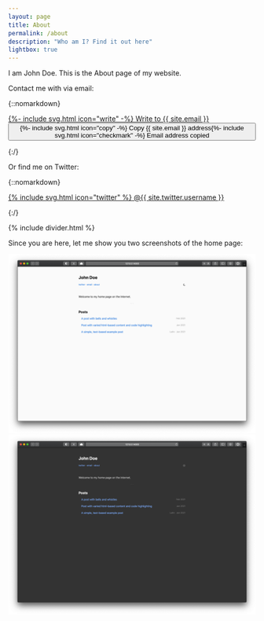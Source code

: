 ```yaml
---
layout: page
title: About
permalink: /about
description: "Who am I? Find it out here"
lightbox: true
---
```


I am John Doe. This is the About page of my website.

Contact me with via email:

{::nomarkdown}
<p>
  <div class="flex-wrapper padded">
    <a href="mailto:{{ site.email }}" class="link-button dont-shrink wrapped-item">{%- include svg.html icon="write" -%} Write to {{ site.email }}</a>&nbsp;
    <button id="copy-button" class="dont-shrink wrapped-item" onclick="copyToClipboard('{{ site.email }}');"><span id="text-to-copy">{%- include svg.html icon="copy" -%} Copy {{ site.email }} address</span><span id="text-copied" class="hidden">{%- include svg.html icon="checkmark" -%} Email address copied</span></button>
  </div>
</p>

<script>
  function copyToClipboard(text){
    navigator.clipboard.writeText(text);
    document.getElementById('copy-button').disabled = true;
    document.getElementById('text-to-copy').classList.add("hidden");
    document.getElementById('text-copied').classList.remove("hidden");
  }
</script>
{:/}

Or find me on Twitter:

{::nomarkdown}
<p class="padded">
  <a href="https://twitter.com/{{ site.twitter.username }}" target="_blank" rel="noopener" class="link-button">
    {% include svg.html icon="twitter" %} @{{ site.twitter.username }}
  </a>
</p>
{:/}

{% include divider.html %}

Since you are here, let me show you two screenshots of the home page:

<a class="lightbox" href="/assets/img/safari-shot-homepage-light.png" data-group="homepage">
  <img alt="Home Page (light mode)" src="/assets/img/safari-shot-homepage-light.png" class="center-block responsive" />
</a>

<a class="lightbox" href="/assets/img/safari-shot-homepage-dark.png" data-group="homepage">
  <img alt="Home Page (dark mode)" src="/assets/img/safari-shot-homepage-dark.png" class="center-block responsive" />
</a>